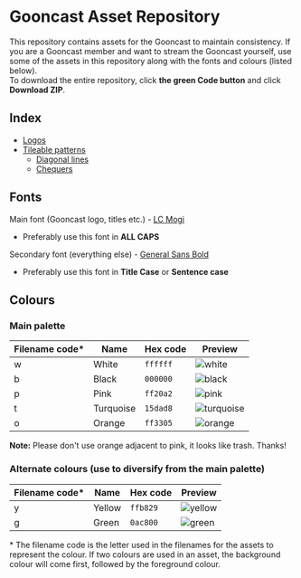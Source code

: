 # Gooncast Asset Repository
This repository contains assets for the Gooncast to maintain consistency. If you are a Gooncast member and want to stream the Gooncast yourself, use some of the assets in this repository along with the fonts and colours (listed below).  
To download the entire repository, click **the green Code button** and click **Download ZIP**.

## Index
* [Logos](logos)
* [Tileable patterns](patterns)
  * [Diagonal lines](patterns/diagonal)
  * [Chequers](patterns/chequer)

## Fonts
Main font (Gooncast logo, titles etc.) - [LC Mogi](https://fontesk.com/lc-mogi-font/)
* Preferably use this font in **ALL CAPS**

Secondary font (everything else) - [General Sans Bold](https://www.fontshare.com/fonts/general-sans)
* Preferably use this font in **Title Case** or **Sentence case**

## Colours
### Main palette
| Filename code* | Name      | Hex code | Preview                                                                                             |
|----------------|-----------|----------|-----------------------------------------------------------------------------------------------------|
| w              | White     | `ffffff` | <img valign='middle' alt='white' src='https://readme-swatches.vercel.app/FFFFFF?style=circle'/>     |
| b              | Black     | `000000` | <img valign='middle' alt='black' src='https://readme-swatches.vercel.app/000000?style=circle'/>     |
| p              | Pink      | `ff20a2` | <img valign='middle' alt='pink' src='https://readme-swatches.vercel.app/FF2082?style=circle'/>      |
| t              | Turquoise | `15dad8` | <img valign='middle' alt='turquoise' src='https://readme-swatches.vercel.app/15DAD8?style=circle'/> |
| o              | Orange    | `ff3305` | <img valign='middle' alt='orange' src='https://readme-swatches.vercel.app/FF3305?style=circle'/>    |

**Note:** Please don't use orange adjacent to pink, it looks like trash. Thanks!

### Alternate colours (use to diversify from the main palette)
| Filename code* | Name      | Hex code | Preview                                                                                             |
|----------------|-----------|----------|-----------------------------------------------------------------------------------------------------|
| y              | Yellow    | `ffb829` | <img valign='middle' alt='yellow' src='https://readme-swatches.vercel.app/FFB829?style=circle'/>    |
| g              | Green     | `0ac800` | <img valign='middle' alt='green' src='https://readme-swatches.vercel.app/0AC800?style=circle'/>     |

\* The filename code is the letter used in the filenames for the assets to represent the colour. If two colours are used in an asset, the background colour will come first, followed by the foreground colour.
